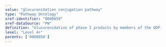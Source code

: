 ```yaml
---
value: "glucuronidation conjugation pathway"
type: "Pathway Ontology"
xref-identifier: "0000859"
xref-dataSource: "PW"
definition: "Glucuronidation of phase I products by members of the UDP-glucuronosyltranferase superfamily represents the major phase II conjugation pathway."
level: "Level 4+"
parents: ['0000858']
---
```

